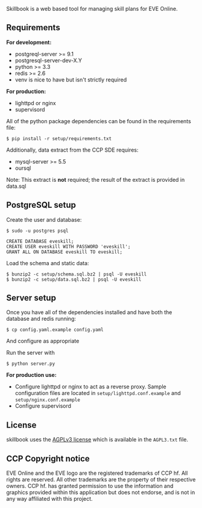 Skillbook is a web based tool for managing skill plans for EVE Online. 


Requirements
---
**For development:**

* postgreql-server >= 9.1
* postgresql-server-dev-X.Y
* python >= 3.3
* redis >= 2.6
* venv is nice to have but isn't strictly required

**For production:**

* lighttpd or nginx
* supervisord

All of the python package dependencies can be found in the requirements file:

	$ pip install -r setup/requirements.txt

Additionally, data extract from the CCP SDE requires:

* mysql-server >= 5.5
* oursql

Note: This extract is **not** required; the result of the extract is provided in data.sql


PostgreSQL setup
---
Create the user and database:

	$ sudo -u postgres psql

	CREATE DATABASE eveskill;
	CREATE USER eveskill WITH PASSWORD 'eveskill';
	GRANT ALL ON DATABASE eveskill TO eveskill;
 
Load the schema and static data:

	$ bunzip2 -c setup/schema.sql.bz2 | psql -U eveskill
	$ bunzip2 -c setup/data.sql.bz2 | psql -U eveskill


Server setup
---
Once you have all of the dependencies installed and have both the database and redis running:

	$ cp config.yaml.example config.yaml
	
And configure as appropriate

Run the server with 
	
	$ python server.py

**For production use:**

* Configure lighttpd or nginx to act as a reverse proxy. Sample configuration files are located in `setup/lighttpd.conf.example` and `setup/nginx.conf.example`
* Configure supervisord 


License
---

skillbook uses the [AGPLv3 license](http://www.gnu.org/licenses/agpl-3.0.html) which is 
available in the `AGPL3.txt` file.


CCP Copyright notice
---

EVE Online and the EVE logo are the registered trademarks of CCP hf. All rights are reserved. 
All other trademarks are the property of their respective owners. CCP hf. has granted
permission to use the information and graphics provided within this application but does not 
endorse, and is not in any way affiliated with this project.

